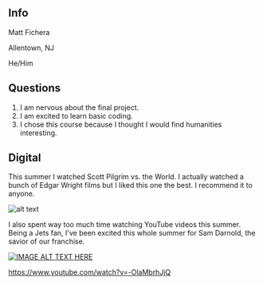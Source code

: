 ## Info
Matt Fichera

Allentown, NJ

He/Him

## Questions
1. I am nervous about the final project.
2. I am excited to learn basic coding.
3. I chose this course because I thought I would find humanities interesting.

## Digital
This summer I watched Scott Pilgrim vs. the World. I actually watched a bunch of Edgar Wright films but I liked this one the best. I recommend it to anyone.

![alt text](https://media.giphy.com/media/TRAFe3ru8dMaY/giphy.gif "watch this movie")

I also spent way too much time watching YouTube videos this summer. Being a Jets fan, I've been excited this whole summer for Sam Darnold, the savior of our franchise.

[![IMAGE ALT TEXT HERE](https://i.ytimg.com/vi/-OlaMbrhJjQ/hqdefault.jpg?sqp=-oaymwEZCNACELwBSFXyq4qpAwsIARUAAIZCGAFwAQ==&rs=AOn4CLD0kPsZ6Cxrb0fV--lhbR25Jmj_Gw)](https://www.youtube.com/watch?v=-OlaMbrhJjQ)

https://www.youtube.com/watch?v=-OlaMbrhJjQ
